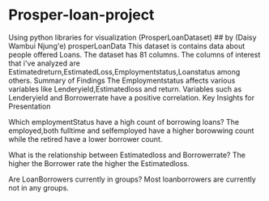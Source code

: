 # Prosper-loan-project
Using python libraries for visualization
(ProsperLoanDataset) ## by (Daisy Wambui Njung'e) 
prosperLoanData
This dataset is contains data about people offered Loans. The dataset has 81 columns. The columns of interest that i've analyzed are Estimatedreturn,EstimatedLoss,Employmentstatus,Loanstatus among others.
Summary of Findings
The Employmentstatus affects various variables like Lenderyield,Estimatedloss and return. Variables such as Lenderyield and Borrowerrate have a positive correlation.
Key Insights for Presentation

Which employmentStatus have a high count of borrowing loans?
The employed,both fulltime and selfemployed have a higher borowwing count while the retired have a lower borrower count.
                                
What is the relationship between Estimatedloss and Borrowerrate?
The higher the Borrower rate the higher the Estimatedloss.

Are LoanBorrowers currently in groups?
Most loanborrowers are currently not in any groups.

